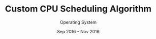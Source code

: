 ---
title: Custom CPU Scheduling Algorithm
subtitle: Operating System
layout: default
modal-id: 2
date: Sep 2016 - Nov 2016
img: escape.png
thumbnail: escape-thumbnail.png
alt: Custom CPU Scheduling Algorithm
project-date: Sep 2016 - Nov 2016
client: Start Bootstrap
category: Algorithm and Programming
description: Used dynamic time quantum calculated by custom formula especially developed to solve the problem of starvation in Process scheduling. The errors were calculated and the conclusions were drawn based on the performance of all the different scheduling algorithms.
---
